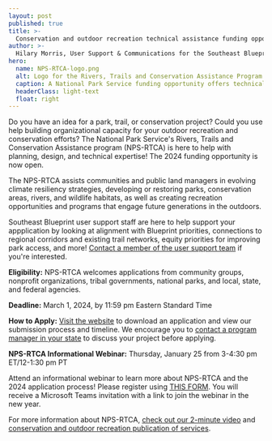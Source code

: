 ```yaml
---
layout: post
published: true
title: >-
  Conservation and outdoor recreation technical assistance funding opportunity
author: >-
  Hilary Morris, User Support & Communications for the Southeast Blueprint
hero:
  name: NPS-RTCA-logo.png
  alt: Logo for the Rivers, Trails and Conservation Assistance Program with the NPS logo on one side with a bison, tree, and mountain on an arrowhead, and the name of the program on the other side in green.
  caption: A National Park Service funding opportunity offers technical assistance with conservation and outdoor recreation projects.
  headerClass: light-text
  float: right
---
```

Do you have an idea for a park, trail, or conservation project? Could you use help building organizational capacity for your outdoor recreation and conservation efforts? The National Park Service's Rivers, Trails and Conservation Assistance program (NPS-RTCA) is here to help with planning, design, and technical expertise! The 2024 funding opportunity is now open.<!--more-->

The NPS-RTCA assists communities and public land managers in evolving climate resiliency strategies, developing or restoring parks, conservation areas, rivers, and wildlife habitats, as well as creating recreation opportunities and programs that engage future generations in the outdoors.

Southeast Blueprint user support staff are here to help support your appplication by looking at alignment with Blueprint priorities, connections to regional corridors and existing trail networks, equity priorities for improving park access, and more! [Contact a member of the user support team](https://secassoutheast.org/staff) if you're interested.

**Eligibility:** NPS-RTCA welcomes applications from community groups, nonprofit organizations, tribal governments, national parks, and local, state, and federal agencies.

**Deadline:** March 1, 2024, by 11:59 pm Eastern Standard Time

**How to Apply:** [Visit the website](https://www.nps.gov/orgs/rtca/apply.htm) to download an application and view our submission process and timeline. We encourage you to [contact a program manager in your state](https://www.nps.gov/orgs/rtca/contactus.htm) to discuss your project before applying.

**NPS-RTCA Informational Webinar:** Thursday, January 25 from 3-4:30 pm ET/12-1:30 pm PT 

Attend an informational webinar to learn more about NPS-RTCA and the 2024 application process! Please register using [THIS FORM](https://forms.office.com/Pages/ResponsePage.aspx?id=urWTBhhLe02TQfMvQApUlC_vQHOD1SpCjr_z09P7xShUMVBHT0VONk1HQUZJM01HSjVVVlNUMVRNOS4u). You will receive a Microsoft Teams invitation with a link to join the webinar in the new year.  

For more information about NPS-RTCA, [check out our 2-minute video](https://www.youtube.com/watch?v=ItHN_OKhwM8) and [conservation and outdoor recreation publication of services](https://npgallery.nps.gov/GetAsset/85af2efc-fb5d-4d97-8b2c-a28c0339807d/original?).   
